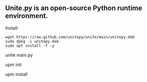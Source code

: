 ## Unite.py is an open-source Python runtime environment.

Install:
```console
wget https://raw.github.com/unitepy/unite/main/unitepy.deb
sudo dpkg -i unitepy.deb
sudo apt install -f -y
```

unite main.py

upm init

upm install <package>
